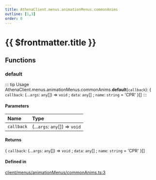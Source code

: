 ```yaml
---
title: AthenaClient.menus.animationMenus.commonAnims
outline: [1,3]
order: 0
---
```


# {{ $frontmatter.title }}


## Functions

### default

::: tip Usage
AthenaClient.menus.animationMenus.commonAnims.**default**(`callback`): { `callback`: (...`args`: `any`[]) => `void` ; `data`: `any`[] ; `name`: `string` = 'CPR' }[]
:::

#### Parameters

| Name | Type |
| :------ | :------ |
| `callback` | (...`args`: `any`[]) => `void` |

#### Returns

{ `callback`: (...`args`: `any`[]) => `void` ; `data`: `any`[] ; `name`: `string` = 'CPR' }[]

#### Defined in

[client/menus/animationMenus/commonAnims.ts:3](https://github.com/Stuyk/altv-athena/blob/6e181c5/src/core/client/menus/animationMenus/commonAnims.ts#L3)
